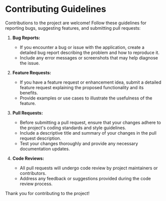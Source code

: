 # Contributing Guidelines

Contributions to the project are welcome! Follow these guidelines for reporting bugs, suggesting features, and submitting pull requests:

1. **Bug Reports:**
   - If you encounter a bug or issue with the application, create a detailed bug report describing the problem and how to reproduce it.
   - Include any error messages or screenshots that may help diagnose the issue.

2. **Feature Requests:**
   - If you have a feature request or enhancement idea, submit a detailed feature request explaining the proposed functionality and its benefits.
   - Provide examples or use cases to illustrate the usefulness of the feature.

3. **Pull Requests:**
   - Before submitting a pull request, ensure that your changes adhere to the project's coding standards and style guidelines.
   - Include a descriptive title and summary of your changes in the pull request description.
   - Test your changes thoroughly and provide any necessary documentation updates.

4. **Code Reviews:**
   - All pull requests will undergo code review by project maintainers or contributors.
   - Address any feedback or suggestions provided during the code review process.

Thank you for contributing to the project!
